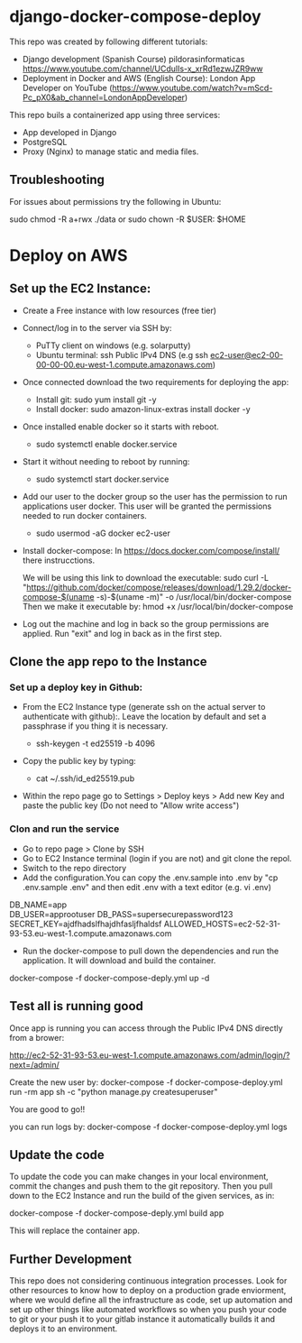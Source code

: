 # django-docker-compose-deploy

This repo was created by following different tutorials:

- Django development (Spanish Course) pildorasinformaticas https://www.youtube.com/channel/UCdulIs-x_xrRd1ezwJZR9ww
- Deployment in Docker and AWS (English Course): London App Developer on YouTube (https://www.youtube.com/watch?v=mScd-Pc_pX0&ab_channel=LondonAppDeveloper)

This repo buils a containerized app using three services:

- App developed in Django
- PostgreSQL 
- Proxy (Nginx) to manage static and media files.

## Troubleshooting

For issues about permissions try the following in Ubuntu:

sudo chmod -R a+rwx ./data
or
sudo chown -R $USER: $HOME

# Deploy on AWS

## Set up the EC2 Instance:

- Create a Free instance with low resources (free tier)
- Connect/log in to the server via SSH by:
    - PuTTy client on windows (e.g. solarputty)
    - Ubuntu terminal:
        ssh Public IPv4 DNS
        (e.g ssh ec2-user@ec2-00-00-00-00.eu-west-1.compute.amazonaws.com)

- Once connected download the two requirements for deploying the app:
    - Install git: sudo yum install git -y
    - Install docker: sudo amazon-linux-extras install docker -y

- Once installed enable docker so it starts with reboot.
    - sudo systemctl enable docker.service

- Start it without needing to reboot by running:
    - sudo systemctl start docker.service

- Add our user to the docker group so the user has the permission to run applications user docker. This user will be granted the permissions needed to run docker containers.
    - sudo usermod -aG docker ec2-user

- Install docker-compose:
    In https://docs.docker.com/compose/install/ there instrucctions. 
    
    We will be using this link to download the executable:
        sudo curl -L "https://github.com/docker/compose/releases/download/1.29.2/docker-compose-$(uname -s)-$(uname -m)" -o /usr/local/bin/docker-compose
    Then we make it executable by:
        hmod +x /usr/local/bin/docker-compose

- Log out the machine and log in back so the group permissions are applied. Run "exit" and log in back as in the first step.

## Clone the app repo to the Instance

### Set up a deploy key in Github:

- From the EC2 Instance type (generate ssh on the actual server to authenticate with github):. Leave the location by default and set a passphrase if you thing it is necessary.
    - ssh-keygen -t ed25519 -b 4096

- Copy the public key by typing:
    - cat ~/.ssh/id_ed25519.pub

-  Within the repo page go to Settings > Deploy keys > Add new Key and paste the public key (Do not need to "Allow write access")

### Clon and run the service

- Go to repo page > Clone by SSH
- Go to EC2 Instance terminal (login if you are not) and git clone the repol.
- Switch to the repo directory 
- Add the configuration.You can copy the .env.sample into .env by  "cp .env.sample .env" and then edit .env with a text editor (e.g. vi .env)

DB_NAME=app   
DB_USER=approotuser
DB_PASS=supersecurepassword123
SECRET_KEY=ajdfhadslfhajdhfasljfhaldsf
ALLOWED_HOSTS=ec2-52-31-93-53.eu-west-1.compute.amazonaws.com

- Run the docker-compose to pull down the dependencies and run the application. It will download and build the container.

docker-compose -f docker-compose-deply.yml up -d

## Test all is running good

Once app is running you can access through the Public IPv4 DNS directly from a brower:

http://ec2-52-31-93-53.eu-west-1.compute.amazonaws.com/admin/login/?next=/admin/

Create the new user by:
docker-compose -f docker-compose-deploy.yml run -rm app sh -c "python manage.py createsuperuser"

You are good to go!!

you can run logs by:
docker-compose -f docker-compose-deploy.yml logs

## Update the code

To update the code you can make changes in your local environment, commit the changes and push them to the git repository. Then you pull down to the EC2 Instance and run the build of the given services, as in:

docker-compose -f docker-compose-deply.yml build app

This will replace the container app.

## Further Development

This repo does not considering continuous integration processes. Look for other resources to know how to deploy on a production grade enviorment, where we would define all the infrastructure as code, set up automation and set up other things like automated workflows so when you push your code to git or your push it to your gitlab instance it automatically builds it and deploys it to an environment.